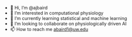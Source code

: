 - 👋 Hi, I’m @ajbaird
- 👀 I’m interested in computational physiology 
- 🌱 I’m currently learning statistical and machine learning
- 💞️ I’m looking to collaborate on physiologically driven AI
- 📫 How to reach me abaird1@uw.edu

<!---
ajbaird/ajbaird is a ✨ special ✨ repository because its `README.md` (this file) appears on your GitHub profile.
You can click the Preview link to take a look at your changes.
--->
